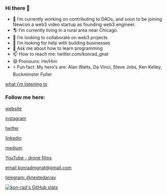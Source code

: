 ### Hi there 👋

- 🔭 I’m currently working on contributing to DAOs, and soon to be joining Newcon a web3 video startup as founding web3 engineer.
- 🌎 I’m currently living in a rural area near Chicago.
- 👯 I’m looking to collaborate on web3 projects
- 🤔 I’m looking for help with building businesses
- 💬 Ask me about how to learn programming
- 📫 How to reach me: twitter.com/konrad_gnat
- 😄 Pronouns: He/Him
- ⚡ Fun fact: My hero's are: Alan Watts, Da Vinci, Steve Jobs, Ken Kelley, Buckminster Fuller

[what i'm listening to](https://open.spotify.com/playlist/1fuW83lvB2Hp0YJpT4iUgX?si=c6c6310af751478c)

### Follow me here:

[website](https://konradgnat.com)

[instagram](https://instagram.com/konradgnat)

[twitter](https://twitter.com/konrad_gnat)

[linkedin](https://linkedin.com/in/konrad-gnat)

[medium](https://medium.com/@konradmgnat)

[YouTube - drone films](https://www.youtube.com/channel/UCUIFdez2IItVFaDTJQyPywg/videos)

[email konradmgnat@gmail.com](mailto:konradmgnat@gmail.com)

[telegram: @nestedarray](https://t.me/nestedarray)

[![kon-rad's GitHub stats](https://github-readme-stats.vercel.app/api?username=kon-rad&show_icons=true&theme=synthwave)](https://github.com/anuraghazra/github-readme-stats)


<!--
**kon-rad/kon-rad** is a ✨ _special_ ✨ repository because its `README.md` (this file) appears on your GitHub profile.

Here are some ideas to get you started:

- 🔭 I’m currently working on ...
- 🌱 I’m currently learning ...
- 👯 I’m looking to collaborate on ...
- 🤔 I’m looking for help with ...
- 💬 Ask me about ...
- 📫 How to reach me: ...
- 😄 Pronouns: ...
- ⚡ Fun fact: ...
-->
